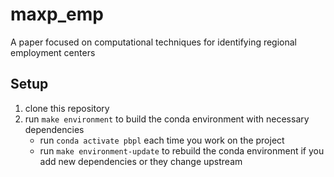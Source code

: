 # maxp_emp

A paper focused on computational techniques for identifying regional employment centers

## Setup

1. clone this repository
2. run `make environment` to build the conda environment with necessary dependencies
   - run `conda activate pbpl` each time you work on the project
   - run `make environment-update` to rebuild the conda environment if you add new dependencies or they change upstream

